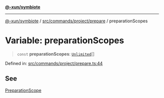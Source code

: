 [**@-xun/symbiote**](../../../../../README.md)

***

[@-xun/symbiote](../../../../../README.md) / [src/commands/project/prepare](../README.md) / preparationScopes

# Variable: preparationScopes

> `const` **preparationScopes**: [`Unlimited`](../../../../configure/enumerations/UnlimitedGlobalScope.md#unlimited)[]

Defined in: [src/commands/project/prepare.ts:44](https://github.com/Xunnamius/symbiote/blob/ed48d0dc6e3c473abf99750adfa07c536cba0e98/src/commands/project/prepare.ts#L44)

## See

[PreparationScope](../../../../configure/enumerations/UnlimitedGlobalScope.md)
